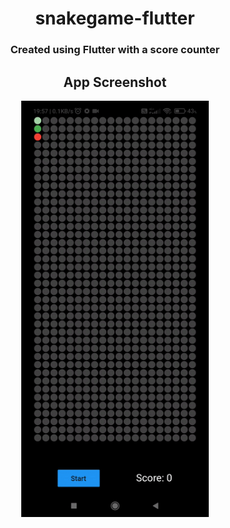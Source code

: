 <div align="center">
<h1> snakegame-flutter</h1>

<h3> Created using Flutter with a score counter</h3>

<h2> App Screenshot</h2>

<img src="https://github.com/koushikcodes2021/snakegame-flutter/blob/3361d3a93c690806e97301e17941023a03a73b6d/screenshot.gif" width="300px"/>
</div>
